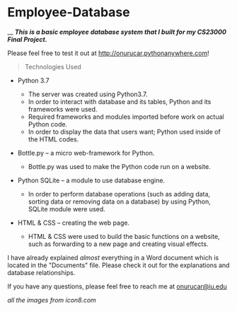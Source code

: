# Employee-Database
__
***This is a basic employee database system that I built for my CS23000 Final Project.***

Please feel free to test it out at http://onurucar.pythonanywhere.com! 


> Technologies Used

* Python 3.7 
  * The server was created using Python3.7.
  * In order to interact with database and its tables, Python and its frameworks were used.  
  * Required frameworks and modules imported before work on actual Python code.
  * In order to display the data that users want; Python used inside of the HTML codes.
	
* Bottle.py – a micro web-framework for Python.
  * Bottle.py was used to make the Python code run on a website.

* Python SQLite – a module to use database engine.
  * In order to perform database operations (such as adding data, sorting data or removing data on a database) by using Python, SQLite module were used.

* HTML & CSS – creating the web page.
  * HTML & CSS were used to build the basic functions on a website, such as forwarding to a new page and creating visual effects.


I have already explained *almost* everything in a Word document which is located in the "Documents" file. Please check it out for the explanations and database relationships.



If you have any questions, please feel free to reach me at onurucar@iu.edu


*all the images from icon8.com*

